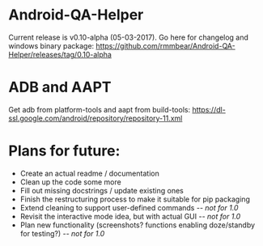 # Android-QA-Helper
Current release is v0.10-alpha (05-03-2017). Go here for changelog and windows binary package: https://github.com/rmmbear/Android-QA-Helper/releases/tag/0.10-alpha
# ADB and AAPT
Get adb from platform-tools and aapt from build-tools: https://dl-ssl.google.com/android/repository/repository-11.xml
# Plans for future:
- Create an actual readme / documentation
- Clean up the code some more
- Fill out missing docstrings / update existing ones
- Finish the restructuring process to make it suitable for pip packaging
- Extend cleaning to support user-defined commands *-- not for 1.0*
- Revisit the interactive mode idea, but with actual GUI *-- not for 1.0*
- Plan new functionality (screenshots? functions enabling doze/standby for testing?) *-- not for 1.0*
